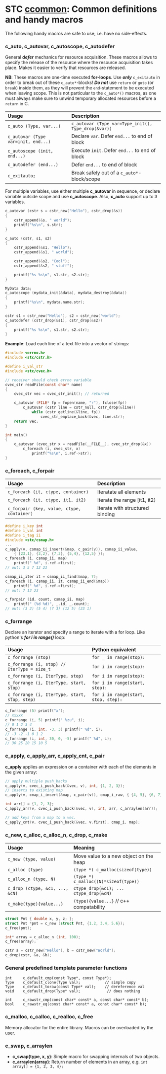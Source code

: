 # STC [ccommon](../include/stc/ccommon.h): Common definitions and handy macros

The following handy macros are safe to use, i.e. have no side-effects.

### c_auto, c_autovar, c_autoscope, c_autodefer
General ***defer*** mechanics for resource acquisition. These macros allows to specify the release of the
resource where the resource acquisition takes place. Makes it easier to verify that resources are released.

**NB**: These macros are one-time executed **for-loops**. Use ***only*** `c_exitauto` in order to break out
of these `c_auto*`-blocks! ***Do not*** use `return` or `goto` (or `break`) inside them, as they will
prevent the `end`-statement to be executed when leaving scope. This is not particular to the `c_auto*()`
macros, as one must always make sure to unwind temporary allocated resources before a `return` in C.

| Usage                                  | Description                                        |
|:---------------------------------------|:---------------------------------------------------|
| `c_auto (Type, var...)`                | `c_autovar (Type var=Type_init(), Type_drop(&var))` |
| `c_autovar (Type var=init, end...)`    | Declare `var`. Defer `end...` to end of block      |
| `c_autoscope (init, end...)`           | Execute `init`. Defer `end...` to end of block     |
| `c_autodefer (end...)`                 | Defer `end...` to end of block                     |
| `c_exitauto;`                          | Break safely out of a `c_auto*`-block/scope        |

For multiple variables, use either multiple **c_autovar** in sequence, or declare variable outside
scope and use **c_autoscope**. Also, **c_auto** support up to 3 variables.
```c
c_autovar (cstr s = cstr_new("Hello"), cstr_drop(&s))
{
    cstr_append(&s, " world");
    printf("%s\n", s.str);
}

c_auto (cstr, s1, s2)
{
    cstr_append(&s1, "Hello");
    cstr_append(&s1, " world");

    cstr_append(&s2, "Cool");
    cstr_append(&s2, " stuff");

    printf("%s %s\n", s1.str, s2.str);
}

MyData data;
c_autoscope (mydata_init(&data), mydata_destroy(&data))
{
    printf("%s\n", mydata.name.str);
}

cstr s1 = cstr_new("Hello"), s2 = cstr_new("world");
c_autodefer (cstr_drop(&s1), cstr_drop(&s2))
{
    printf("%s %s\n", s1.str, s2.str);
}
```
**Example**: Load each line of a text file into a vector of strings:
```c
#include <errno.h>
#include <stc/cstr.h>

#define i_val_str
#include <stc/cvec.h>

// receiver should check errno variable
cvec_str readFile(const char* name)
{
    cvec_str vec = cvec_str_init(); // returned

    c_autovar (FILE* fp = fopen(name, "r"), fclose(fp))
        c_autovar (cstr line = cstr_null, cstr_drop(&line))
            while (cstr_getline(&line, fp))
                cvec_str_emplace_back(&vec, line.str);
    return vec;
}

int main()
{
    c_autovar (cvec_str x = readFile(__FILE__), cvec_str_drop(&x))
        c_foreach (i, cvec_str, x)
            printf("%s\n", i.ref->str);
}
```

### c_foreach, c_forpair

| Usage                                      | Description                     |
|:-------------------------------------------|:--------------------------------|
| `c_foreach (it, ctype, container)`         | Iteratate all elements          |
| `c_foreach (it, ctype, it1, it2)`          | Iterate the range [it1, it2)    |
| `c_forpair (key, value, ctype, container)` | Iterate with structured binding |

```c
#define i_key int
#define i_val int
#define i_tag ii
#include <stc/csmap.h>
...
c_apply(v, csmap_ii_insert(&map, c_pair(v)), csmap_ii_value,
    { {23,1}, {3,2}, {7,3}, {5,4}, {12,5} });
c_foreach (i, csmap_ii, map)
    printf(" %d", i.ref->first);
// out: 3 5 7 12 23

csmap_ii_iter it = csmap_ii_find(&map, 7);
c_foreach (i, csmap_ii, it, csmap_ii_end(&map))
    printf(" %d", i.ref->first);
// out: 7 12 23

c_forpair (id, count, csmap_ii, map)
    printf(" (%d %d)", _.id, _.count);
// out: (3 2) (5 4) (7 3) (12 5) (23 1)
```

### c_forrange
Declare an iterator and specify a range to iterate with a for loop. Like python's ***for i in range()*** loop:

| Usage                                         | Python equivalent                    |
|:----------------------------------------------|:-------------------------------------|
| `c_forrange (stop)`                           | `for _ in range(stop):`              |
| `c_forrange (i, stop) // IterType = size_t`   | `for i in range(stop):`              |
| `c_forrange (i, IterType, stop)`              | `for i in range(stop):`              |
| `c_forrange (i, IterType, start, stop)`       | `for i in range(start, stop):`       |
| `c_forrange (i, IterType, start, stop, step)` | `for i in range(start, stop, step):` |

```c
c_forrange (5) printf("x");
// xxxxx
c_forrange (i, 5) printf(" %zu", i);
// 0 1 2 3 4
c_forrange (i, int, -3, 3) printf(" %d", i);
// -3 -2 -1 0 1 2
c_forrange (i, int, 30, 0, -5) printf(" %d", i);
// 30 25 20 15 10 5
```

### c_apply, c_apply_arr, c_apply_cnt, c_pair
**c_apply** applies an expression on a container with each of the elements in the given array:
```c
// apply multiple push_backs
c_apply(v, cvec_i_push_back(&vec, v), int, {1, 2, 3});
// inserts to existing map
c_apply(v, cmap_i_insert(&map, c_pair(v)), cmap_i_raw, { {4, 5}, {6, 7} });

int arr[] = {1, 2, 3};
c_apply_arr(v, cvec_i_push_back(&vec, v), int, arr, c_arraylen(arr));

// add keys from a map to a vec.
c_apply_cnt(v, cvec_i_push_back(&vec, v.first), cmap_i, map);
```

### c_new, c_alloc, c_alloc_n, c_drop, c_make

| Usage                          | Meaning                                 |
|:-------------------------------|:----------------------------------------|
| `c_new (type, value)`          | Move value to a new object on the heap  |
| `c_alloc (type)`               | `(type *) c_malloc(sizeof(type))`       |
| `c_alloc_n (type, N)`          | `(type *) c_malloc((N)*sizeof(type))`   |
| `c_drop (ctype, &c1, ..., &cN)` | `ctype_drop(&c1); ... ctype_drop(&cN)`    |
| `c_make(type){value...}`       | `(type){value...}` // c++ compatability |

```c
struct Pnt { double x, y, z; };
struct Pnt *pnt = c_new (struct Pnt, {1.2, 3.4, 5.6});
c_free(pnt);

int* array = c_alloc_n (int, 100);
c_free(array);

cstr a = cstr_new("Hello"), b = cstr_new("World");
c_drop(cstr, &a, &b);
```

### General predefined template parameter functions
```
int     c_default_cmp(const Type*, const Type*);
Type    c_default_clone(Type val);           // simple copy
Type    c_default_toraw(const Type* val);    // dereference val
void    c_default_drop(Type* val);            // does nothing

int     c_rawstr_cmp(const char* const* a, const char* const* b);
bool    c_rawstr_eq(const char* const* a, const char* const* b);
```

### c_malloc, c_calloc, c_realloc, c_free
Memory allocator for the entire library. Macros can be overloaded by the user.

### c_swap, c_arraylen
- **c_swap(type, x, y)**: Simple macro for swapping internals of two objects.
- **c_arraylen(array)**: Return number of elements in an array, e.g. `int array[] = {1, 2, 3, 4};`

